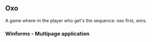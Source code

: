 ## Oxo
A game where-in the player who get's the sequence: oxo first, wins.
### Winforms - Multipage application
